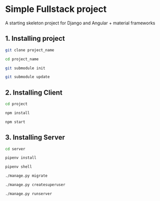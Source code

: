 Simple Fullstack project
=====================

A starting skeleton project for Django and Angular + material frameworks

## 1. Installing project

```bash
git clone project_name
```

```bash
cd project_name
```

```bash
git submodule init
```

```bash
git submodule update
```

## 2. Installing Client

```bash
cd project 
```   

```bash
npm install
``` 

```bash
npm start  
``` 

## 3. Installing Server
  
```bash
cd server  
```  
   
```bash
pipenv install
```

```bash
pipenv shell
```

```bash
./manage.py migrate
```

```bash
./manage.py createsuperuser
```

```bash
./manage.py runserver
```           

